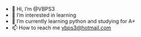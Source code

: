 - 👋 Hi, I’m @VBPS3
- 👀 I’m interested in learning
- 🌱 I’m currently learning python and studying for A+
- 📫 How to reach me vbps3@hotmail.com

<!---
VBPS3/VBPS3 is a ✨ special ✨ repository because its `README.md` (this file) appears on your GitHub profile.
You can click the Preview link to take a look at your changes.
--->
